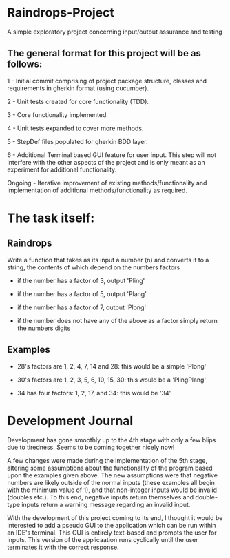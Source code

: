 # Raindrops-Project
A simple exploratory project concerning input/output assurance and testing

## The general format for this project will be as follows:

1 - Initial commit comprising of project package structure, classes and requirements in gherkin format (using cucumber).

2 - Unit tests created for core functionality (TDD).

3 - Core functionality implemented.

4 - Unit tests expanded to cover more methods.

5 - StepDef files populated for gherkin BDD layer.

6 - Additional Terminal based GUI feature for user input. This step will not interfere with the other aspects of the project and is only meant as an experiment for additional functionality.

Ongoing - Iterative improvement of existing methods/functionality and implementation of additional methods/functionality as required.





# The task itself:

## Raindrops

Write a function that takes as its input a number (n) and converts it to a string, the contents of which depend on the numbers factors

- if the number has a factor of 3, output 'Pling'

- if the number has a factor of 5, output 'Plang'

- if the number has a factor of 7, output 'Plong'

- if the number does not have any of the above as a factor simply return the numbers digits

## Examples

- 28's factors are 1, 2, 4, 7, 14 and 28: this would be a simple 'Plong'

- 30's factors are 1, 2, 3, 5, 6, 10, 15, 30: this would be a 'PlingPlang'

- 34 has four factors: 1, 2, 17, and 34: this would be '34'




# Development Journal

Development has gone smoothly up to the 4th stage with only a few blips due to tiredness. Seems to be coming together nicely now!

A few changes were made during the implementation of the 5th stage, altering some assumptions about the functionality of the program based upon the examples given above. The new assumptions were that negative numbers are likely outside of the normal inputs (these examples all begin with the minimum value of 1), and that non-integer inputs would be invalid (doubles etc.). To this end, negative inputs return themselves and double-type inputs return a warning message regarding an invalid input.

With the development of this project coming to its end, I thought it would be interested to add a pseudo GUI to the application which can be run within an IDE's terminal. This GUI is entirely text-based and prompts the user for inputs. This version of the applicaation runs cyclically until the user terminates it with the correct response.
